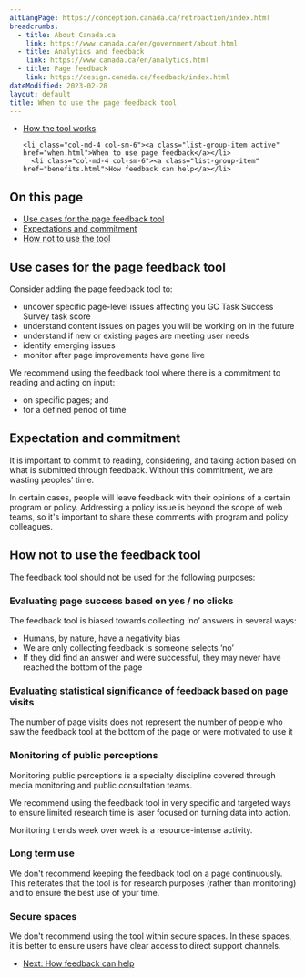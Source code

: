 ```yaml
---
altLangPage: https://conception.canada.ca/retroaction/index.html
breadcrumbs:
  - title: About Canada.ca
    link: https://www.canada.ca/en/government/about.html
  - title: Analytics and feedback
    link: https://www.canada.ca/en/analytics.html
  - title: Page feedback
    link: https://design.canada.ca/feedback/index.html
dateModified: 2023-02-28
layout: default
title: When to use the page feedback tool
---
```


<div class="gc-stp-stp">
  <div class="row">
  <ul class="toc lst-spcd col-md-12">
    <li class="col-md-4 col-sm-6"><a class="list-group-item " href="about-page-feedback.html">How the tool works</a></li>
          
    <li class="col-md-4 col-sm-6"><a class="list-group-item active" href="when.html">When to use page feedback</a></li>
      <li class="col-md-4 col-sm-6"><a class="list-group-item" href="benefits.html">How feedback can help</a></li>
  </ul>
  </div>
</div>

## On this page
*   [Use cases for the page feedback tool](#use-cases-for-the-page-feedback-tool)
*   [Expectations and commitment](#expectations-and-commitment)
*   [How not to use the tool](#how-not-to-use-the-tool)

## Use cases for the page feedback tool

Consider adding the page feedback tool to:

*   uncover specific page-level issues affecting you GC Task Success Survey task score
*   understand content issues on pages you will be working on in the future
*   understand if new or existing pages are meeting user needs
*   identify emerging issues
*   monitor after page improvements have gone live

We recommend using the feedback tool where there is a commitment to reading and acting on input:

*   on specific pages; and
*   for a defined period of time

## Expectation and commitment

It is important to commit to reading, considering, and taking action based on what is submitted through feedback. Without this commitment, we are wasting peoples’ time.

In certain cases, people will leave feedback with their opinions of a certain program or policy. Addressing a policy issue is beyond the scope of web teams, so it's important to share these comments with program and policy colleagues.

## How not to use the feedback tool

The feedback tool should not be used for the following purposes:

### Evaluating page success based on yes / no clicks

The feedback tool is biased towards collecting ‘no’ answers in several ways:

*   Humans, by nature, have a negativity bias
*   We are only collecting feedback is someone selects ‘no’
*   If they did find an answer and were successful, they may never have reached the bottom of the page

### Evaluating statistical significance of feedback based on page visits

The number of page visits does not represent the number of people who saw the feedback tool at the bottom of the page or were motivated to use it

### Monitoring of public perceptions

Monitoring public perceptions is a specialty discipline covered through media monitoring and public consultation teams.

We recommend using the feedback tool in very specific and targeted ways to ensure limited research time is laser focused on turning data into action.

Monitoring trends week over week is a resource-intense activity.

### Long term use

We don't recommend keeping the feedback tool on a page continuously. This reiterates that the tool is for research purposes (rather than monitoring) and to ensure the best use of your time.

### Secure spaces

We don't recommend using the tool within secure spaces. In these spaces, it is better to ensure users have clear access to direct support channels.
  
<nav role="navigation" class="mrgn-bttm-lg">
    <ul class="pager">
    <li class="next"><a href="benefits.html" rel="next">Next: How feedback can help</a></li>
    </ul>
</nav>